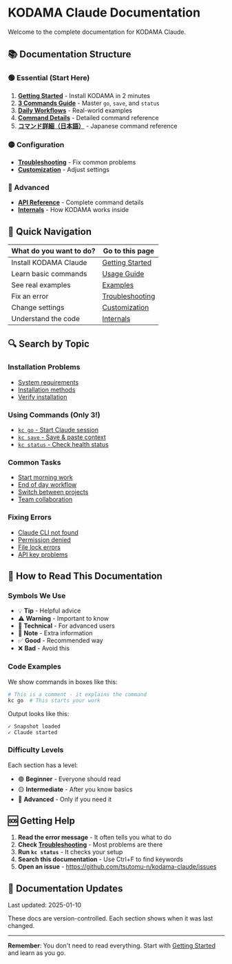 # KODAMA Claude Documentation

Welcome to the complete documentation for KODAMA Claude.

## 📚 Documentation Structure

### 🟢 Essential (Start Here)
1. **[Getting Started](getting-started.md)** - Install KODAMA in 2 minutes
2. **[3 Commands Guide](usage-guide.md)** - Master `go`, `save`, and `status`
3. **[Daily Workflows](examples.md)** - Real-world examples
4. **[Command Details](command-details.md)** - Detailed command reference
5. **[コマンド詳細（日本語）](../ja/command-details.md)** - Japanese command reference

### 🟡 Configuration
- **[Troubleshooting](troubleshooting.md)** - Fix common problems
- **[Customization](customization.md)** - Adjust settings

### 🔴 Advanced
- **[API Reference](api-reference.md)** - Complete command details
- **[Internals](internals.md)** - How KODAMA works inside

## 🎯 Quick Navigation

| What do you want to do? | Go to this page |
|-------------------------|-----------------|
| Install KODAMA Claude | [Getting Started](getting-started.md#installation) |
| Learn basic commands | [Usage Guide](usage-guide.md#basic-commands) |
| See real examples | [Examples](examples.md) |
| Fix an error | [Troubleshooting](troubleshooting.md) |
| Change settings | [Customization](customization.md) |
| Understand the code | [Internals](internals.md) |

## 🔍 Search by Topic

### Installation Problems
- [System requirements](getting-started.md#requirements)
- [Installation methods](getting-started.md#installation)
- [Verify installation](getting-started.md#verify)

### Using Commands (Only 3!)
- [`kc go` - Start Claude session](usage-guide.md#kc-go)
- [`kc save` - Save & paste context](usage-guide.md#kc-save)
- [`kc status` - Check health status](usage-guide.md#kc-status)

### Common Tasks
- [Start morning work](examples.md#morning-workflow)
- [End of day workflow](examples.md#evening-workflow)
- [Switch between projects](examples.md#multiple-projects)
- [Team collaboration](examples.md#team-work)

### Fixing Errors
- [Claude CLI not found](troubleshooting.md#claude-not-found)
- [Permission denied](troubleshooting.md#permission-errors)
- [File lock errors](troubleshooting.md#file-locks)
- [API key problems](troubleshooting.md#api-key)

## 📖 How to Read This Documentation

### Symbols We Use

- 💡 **Tip** - Helpful advice
- ⚠️ **Warning** - Important to know
- 🔧 **Technical** - For advanced users
- 📝 **Note** - Extra information
- ✅ **Good** - Recommended way
- ❌ **Bad** - Avoid this

### Code Examples

We show commands in boxes like this:
```bash
# This is a comment - it explains the command
kc go  # This starts your work
```

Output looks like this:
```
✓ Snapshot loaded
✓ Claude started
```

### Difficulty Levels

Each section has a level:
- 🟢 **Beginner** - Everyone should read
- 🟡 **Intermediate** - After you know basics
- 🔴 **Advanced** - Only if you need it

## 🆘 Getting Help

1. **Read the error message** - It often tells you what to do
2. **Check [Troubleshooting](troubleshooting.md)** - Most problems are there
3. **Run `kc status`** - It checks your setup
4. **Search this documentation** - Use Ctrl+F to find keywords
5. **Open an issue** - https://github.com/tsutomu-n/kodama-claude/issues

## 📝 Documentation Updates

Last updated: 2025-01-10

These docs are version-controlled. Each section shows when it was last changed.

---

**Remember**: You don't need to read everything. Start with [Getting Started](getting-started.md) and learn as you go.